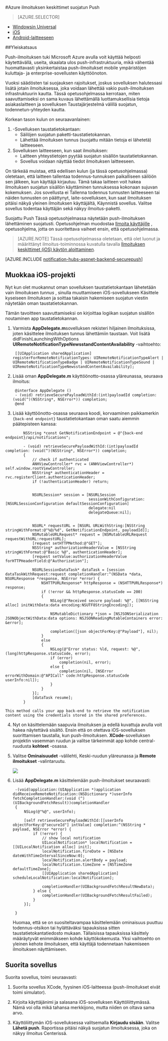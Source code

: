 <properties
    pageTitle="Azure ilmoituksen keskittimet suojatun Push"
    description="Lue, miten voit lähettää suojatun push-ilmoitukset Azure iOS-sovelluksen. MALLIKOODEJA kirjoitettu tavoite-C- ja C#."
    documentationCenter="ios"
    authors="ysxu"
    manager="erikre"
    editor=""
    services="notification-hubs"/>

<tags
    ms.service="notification-hubs"
    ms.workload="mobile"
    ms.tgt_pltfrm="ios"
    ms.devlang="objective-c"
    ms.topic="article"
    ms.date="06/29/2016"
    ms.author="yuaxu"/>

#<a name="azure-notification-hubs-secure-push"></a>Azure ilmoituksen keskittimet suojatun Push

> [AZURE.SELECTOR]
- [Windowsin Universal](notification-hubs-aspnet-backend-windows-dotnet-wns-secure-push-notification.md)
- [iOS](notification-hubs-aspnet-backend-ios-push-apple-apns-secure-notification.md)
- [Android-laitteeseen](notification-hubs-aspnet-backend-android-secure-google-gcm-push-notification.md)


##<a name="overview"></a>Yleiskatsaus

Push-ilmoituksen tuki Microsoft Azure avulla voit käyttää helposti käytettävällä, useita, skaalata ulos push-infrastruktuuria, mikä vähentää huomattavasti yksinkertaistaa push-ilmoitukset mobile ympäristöjen kuluttaja- ja enterprise-sovellusten käyttöönoton.

Vuoksi säädösten tai suojauksen rajoitukset, joskus sovelluksen halutessasi lisätä jotain ilmoituksessa, joka voidaan lähettää vakio push-ilmoituksen infrastruktuurin kautta. Tässä opetusohjelmassa kerrotaan, miten saavuttamiseksi on sama kuvaus lähettämällä luottamuksellisia tietoja asiakaslaitteen ja sovelluksen Taustajärjestelmä välillä suojatun, todennetun-yhteyden kautta.

Korkean tason kulun on seuraavanlainen:

1. -Sovelluksen taustatietokantaan:
    - Säilöjen suojatun paketti-taustatietokannan.
    - Lähettää ilmoituksen tunnus (suojattu mitään tietoja ei lähetetä) laitteeseen.
2. Sovelluksen laitteeseen, kun saat ilmoituksen:
    - Laitteen yhteystietojen pyytää suojatun sisällön taustatietokannan.
    - Sovellus voidaan näyttää tiedot ilmoituksen laitteeseen.

On tärkeää muistaa, että edellisen kulun (ja tässä opetusohjelmassa) oletetaan, että laitteen tallentaa todennus-tunnuksen paikalliseen säilöön sen jälkeen, kun käyttäjä kirjautuu. Tämä takaa laitteen voit hakea ilmoituksen suojatun sisällön käyttäminen tunnuksessa kokonaan sujuvan kokemuksen. Jos sovellusta ei Tallenna todennus tunnusten laitteeseen tai näiden tunnusten on päättynyt, laite-sovelluksen, kun saat ilmoituksen pitäisi näkyä yleinen ilmoituksen käyttäjältä, Käynnistä sovellus. Valitse sovellus todentaa käyttäjän sekä näkyy ilmoitus-paketti.

Suojattu Push Tässä opetusohjelmassa näytetään push-ilmoituksen lähettäminen suojatusti. Opetusohjelman muodostaa [Ilmoita käyttäjille](notification-hubs-aspnet-backend-ios-apple-apns-notification.md) , opetusohjelma, jotta on suoritettava vaiheet ensin, että opetusohjelmassa.

> [AZURE.NOTE] Tässä opetusohjelmassa oletetaan, että olet luonut ja määrittänyt ilmoitus-toiminnossa kuvatulla tavalla [Ilmoituksen keskittimet (iOS) käytön aloittaminen](notification-hubs-ios-apple-push-notification-apns-get-started.md).

[AZURE.INCLUDE [notification-hubs-aspnet-backend-securepush](../../includes/notification-hubs-aspnet-backend-securepush.md)]

## <a name="modify-the-ios-project"></a>Muokkaa iOS-projekti

Nyt kun olet muokannut oman sovelluksen taustatietokantaan lähetetään vain ilmoituksen *tunnus* , sinulla muuttamiseen iOS-sovellukseen Käsittele kyseiseen ilmoituksen ja soittaa takaisin hakemiseen suojatun viestin näytetään oman taustatietokannan.

Tämän tavoitteen saavuttamiseksi on kirjoittaa logiikan suojatun sisällön noutaminen app taustatietokannan.

1. Varmista **AppDelegate.m**sovelluksen rekisteri hiljainen ilmoituksissa, joten käsittelee ilmoituksen tunnus lähettämiin taustaan. Voit lisätä didFinishLaunchingWithOptions **UIRemoteNotificationTypeNewsstandContentAvailability** -vaihtoehto:

        [[UIApplication sharedApplication] registerForRemoteNotificationTypes: UIRemoteNotificationTypeAlert | UIRemoteNotificationTypeBadge | UIRemoteNotificationTypeSound | UIRemoteNotificationTypeNewsstandContentAvailability];

2. Lisää oman **AppDelegate.m** käyttöönotto-osassa yläreunassa, seuraava ilmoitus:

        @interface AppDelegate ()
        - (void) retrieveSecurePayloadWithId:(int)payloadId completion: (void(^)(NSString*, NSError*)) completion;
        @end

3. Lisää käyttöönotto-osassa seuraava koodi, korvaaminen paikkamerkin `{back-end endpoint}` taustatietokantaan oman saatu aiemmin päätepisteen kanssa:

```
        NSString *const GetNotificationEndpoint = @"{back-end endpoint}/api/notifications";

        - (void) retrieveSecurePayloadWithId:(int)payloadId completion: (void(^)(NSString*, NSError*)) completion;
        {
            // check if authenticated
            ANHViewController* rvc = (ANHViewController*) self.window.rootViewController;
            NSString* authenticationHeader = rvc.registerClient.authenticationHeader;
            if (!authenticationHeader) return;


            NSURLSession* session = [NSURLSession
                                     sessionWithConfiguration:[NSURLSessionConfiguration defaultSessionConfiguration]
                                     delegate:nil
                                     delegateQueue:nil];


            NSURL* requestURL = [NSURL URLWithString:[NSString stringWithFormat:@"%@/%d", GetNotificationEndpoint, payloadId]];
            NSMutableURLRequest* request = [NSMutableURLRequest requestWithURL:requestURL];
            [request setHTTPMethod:@"GET"];
            NSString* authorizationHeaderValue = [NSString stringWithFormat:@"Basic %@", authenticationHeader];
            [request setValue:authorizationHeaderValue forHTTPHeaderField:@"Authorization"];

            NSURLSessionDataTask* dataTask = [session dataTaskWithRequest:request completionHandler:^(NSData *data, NSURLResponse *response, NSError *error) {
                NSHTTPURLResponse* httpResponse = (NSHTTPURLResponse*) response;
                if (!error && httpResponse.statusCode == 200)
                {
                    NSLog(@"Received secure payload: %@", [[NSString alloc] initWithData:data encoding:NSUTF8StringEncoding]);

                    NSMutableDictionary *json = [NSJSONSerialization JSONObjectWithData:data options: NSJSONReadingMutableContainers error: &error];

                    completion([json objectForKey:@"Payload"], nil);
                }
                else
                {
                    NSLog(@"Error status: %ld, request: %@", (long)httpResponse.statusCode, error);
                    if (error)
                        completion(nil, error);
                    else {
                        completion(nil, [NSError errorWithDomain:@"APICall" code:httpResponse.statusCode userInfo:nil]);
                    }
                }
            }];
            [dataTask resume];
        }
```

    This method calls your app back-end to retrieve the notification content using the credentials stored in the shared preferences.

4. Nyt on käsittelemään saapuvia ilmoituksen ja edellä kuvattuja avulla voit hakea näytettävä sisältö. Ensin että on otettava iOS-sovelluksen suorittamisen taustalla, kun push-ilmoituksen. **XCode**-sovelluksen projektin vasemman ruudun ja valitse tärkeimmät app kohde central-ruudusta **kohteet** -osassa.

5. Valitse **Ominaisuudet** -välilehti, Keski-ruudun yläreunassa ja **Remote ilmoitukset** -valintaruutu.

    ![][IOS1]


6. Lisää **AppDelegate.m** käsittelemään push-ilmoitukset seuraavasti:

        -(void)application:(UIApplication *)application didReceiveRemoteNotification:(NSDictionary *)userInfo fetchCompletionHandler:(void (^)(UIBackgroundFetchResult))completionHandler
        {
            NSLog(@"%@", userInfo);

            [self retrieveSecurePayloadWithId:[[userInfo objectForKey:@"secureId"] intValue] completion:^(NSString * payload, NSError *error) {
                if (!error) {
                    // show local notification
                    UILocalNotification* localNotification = [[UILocalNotification alloc] init];
                    localNotification.fireDate = [NSDate dateWithTimeIntervalSinceNow:0];
                    localNotification.alertBody = payload;
                    localNotification.timeZone = [NSTimeZone defaultTimeZone];
                    [[UIApplication sharedApplication] scheduleLocalNotification:localNotification];

                    completionHandler(UIBackgroundFetchResultNewData);
                } else {
                    completionHandler(UIBackgroundFetchResultFailed);
                }
            }];

        }

    Huomaa, että se on suositeltavampaa käsittelemään ominaisuus puuttuu todennus-otsikon tai hylättäväksi tapauksissa sitten taustatietokantatiedosto mukaan. Tällaisissa tapauksissa käsittely määräytyvät enimmäkseen kohde käyttökokemusta. Yksi vaihtoehto on yleinen kehote ilmoituksen, että käyttäjä todennetaan hakemiseen ilmoituksen näyttämiseen.

## <a name="run-the-application"></a>Suorita sovellus

Suorita sovellus, toimi seuraavasti:

1. Suorita sovellus XCode, fyysinen iOS-laitteessa (push-ilmoitukset eivät toimi simulator).

2. Kirjoita käyttäjänimi ja salasana iOS-sovelluksen Käyttöliittymässä. Nämä voi olla mikä tahansa merkkijono, mutta niiden on oltava sama arvo.

3. Käyttöliittymän iOS-sovelluksessa valitsemalla **Kirjaudu sisään**. Valitse **Lähetä push**. Raportissa pitäisi näkyä suojatun ilmoituksessa, joka on näkyy ilmoitus Centerissä.

[IOS1]: ./media/notification-hubs-aspnet-backend-ios-secure-push/secure-push-ios-1.png
